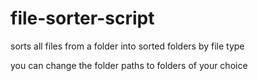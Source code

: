 # file-sorter-script
sorts all files from a folder into sorted folders by file type

you can change the folder paths to folders of your choice
